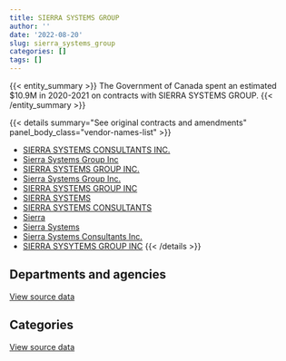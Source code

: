 ```yaml
---
title: SIERRA SYSTEMS GROUP
author: ''
date: '2022-08-20'
slug: sierra_systems_group
categories: []
tags: []
---
```


<script src="/rmarkdown-libs/htmlwidgets/htmlwidgets.js"></script>
<link href="/rmarkdown-libs/datatables-css/datatables-crosstalk.css" rel="stylesheet" />
<script src="/rmarkdown-libs/datatables-binding/datatables.js"></script>
<script src="/rmarkdown-libs/jquery/jquery-3.6.0.min.js"></script>
<link href="/rmarkdown-libs/dt-core-bootstrap/css/dataTables.bootstrap.min.css" rel="stylesheet" />
<link href="/rmarkdown-libs/dt-core-bootstrap/css/dataTables.bootstrap.extra.css" rel="stylesheet" />
<script src="/rmarkdown-libs/dt-core-bootstrap/js/jquery.dataTables.min.js"></script>
<script src="/rmarkdown-libs/dt-core-bootstrap/js/dataTables.bootstrap.min.js"></script>
<link href="/rmarkdown-libs/crosstalk/css/crosstalk.min.css" rel="stylesheet" />
<script src="/rmarkdown-libs/crosstalk/js/crosstalk.min.js"></script>
<script src="/rmarkdown-libs/htmlwidgets/htmlwidgets.js"></script>
<link href="/rmarkdown-libs/datatables-css/datatables-crosstalk.css" rel="stylesheet" />
<script src="/rmarkdown-libs/datatables-binding/datatables.js"></script>
<script src="/rmarkdown-libs/jquery/jquery-3.6.0.min.js"></script>
<link href="/rmarkdown-libs/dt-core-bootstrap/css/dataTables.bootstrap.min.css" rel="stylesheet" />
<link href="/rmarkdown-libs/dt-core-bootstrap/css/dataTables.bootstrap.extra.css" rel="stylesheet" />
<script src="/rmarkdown-libs/dt-core-bootstrap/js/jquery.dataTables.min.js"></script>
<script src="/rmarkdown-libs/dt-core-bootstrap/js/dataTables.bootstrap.min.js"></script>
<link href="/rmarkdown-libs/crosstalk/css/crosstalk.min.css" rel="stylesheet" />
<script src="/rmarkdown-libs/crosstalk/js/crosstalk.min.js"></script>

{{< entity_summary >}}
The Government of Canada spent an estimated \$10.9M in 2020-2021 on contracts with SIERRA SYSTEMS GROUP.
{{< /entity_summary >}}

{{< details summary="See original contracts and amendments" panel_body_class="vendor-names-list" >}}
- [SIERRA SYSTEMS CONSULTANTS INC.](https://search.open.canada.ca/en/ct/?sort=contract_value_f%20desc&page=1&search_text=%22SIERRA%20SYSTEMS%20CONSULTANTS%20INC.%22)
- [Sierra Systems Group Inc](https://search.open.canada.ca/en/ct/?sort=contract_value_f%20desc&page=1&search_text=%22Sierra%20Systems%20Group%20Inc%22)
- [SIERRA SYSTEMS GROUP INC.](https://search.open.canada.ca/en/ct/?sort=contract_value_f%20desc&page=1&search_text=%22SIERRA%20SYSTEMS%20GROUP%20INC.%22)
- [Sierra Systems Group Inc.](https://search.open.canada.ca/en/ct/?sort=contract_value_f%20desc&page=1&search_text=%22Sierra%20Systems%20Group%20Inc.%22)
- [SIERRA SYSTEMS GROUP INC](https://search.open.canada.ca/en/ct/?sort=contract_value_f%20desc&page=1&search_text=%22SIERRA%20SYSTEMS%20GROUP%20INC%22)
- [SIERRA SYSTEMS](https://search.open.canada.ca/en/ct/?sort=contract_value_f%20desc&page=1&search_text=%22SIERRA%20SYSTEMS%22)
- [SIERRA SYSTEMS CONSULTANTS](https://search.open.canada.ca/en/ct/?sort=contract_value_f%20desc&page=1&search_text=%22SIERRA%20SYSTEMS%20CONSULTANTS%22)
- [Sierra](https://search.open.canada.ca/en/ct/?sort=contract_value_f%20desc&page=1&search_text=%22Sierra%22)
- [Sierra Systems](https://search.open.canada.ca/en/ct/?sort=contract_value_f%20desc&page=1&search_text=%22Sierra%20Systems%22)
- [Sierra Systems Consultants Inc.](https://search.open.canada.ca/en/ct/?sort=contract_value_f%20desc&page=1&search_text=%22Sierra%20Systems%20Consultants%20Inc.%22)
- [SIERRA SYSYTEMS GROUP INC](https://search.open.canada.ca/en/ct/?sort=contract_value_f%20desc&page=1&search_text=%22SIERRA%20SYSYTEMS%20GROUP%20INC%22)
{{< /details >}}

## Departments and agencies

<div id="htmlwidget-1" style="width:100%;height:auto;" class="datatables html-widget"></div>
<script type="application/json" data-for="htmlwidget-1">{"x":{"style":"bootstrap","filter":"none","vertical":false,"data":[["<a href=\"/departments/aafc-aac/\">Agriculture and Agri-Food Canada<\/a>","<a href=\"/departments/cra-arc/\">Canada Revenue Agency<\/a>","<a href=\"/departments/csa-asc/\">Canadian Space Agency<\/a>","<a href=\"/departments/csc-scc/\">Correctional Service of Canada<\/a>","<a href=\"/departments/dfatd-maecd/\">Global Affairs Canada<\/a>","<a href=\"/departments/dfo-mpo/\">Fisheries and Oceans Canada<\/a>","<a href=\"/departments/dnd-mdn/\">National Defence<\/a>","<a href=\"/departments/ec/\">Environment and Climate Change Canada<\/a>","<a href=\"/departments/elections/\">Elections Canada<\/a>","<a href=\"/departments/esdc-edsc/\">Employment and Social Development Canada<\/a>","<a href=\"/departments/hc-sc/\">Health Canada<\/a>","<a href=\"/departments/irb-cisr/\">Immigration and Refugee Board of Canada<\/a>","<a href=\"/departments/nrc-cnrc/\">National Research Council Canada<\/a>","<a href=\"/departments/nrcan-rncan/\">Natural Resources Canada<\/a>","<a href=\"/departments/oci-bec/\">The Correctional Investigator Canada<\/a>","<a href=\"/departments/oic-ci/\">Office of the Information Commissioner of Canada<\/a>","<a href=\"/departments/pch/\">Canadian Heritage<\/a>","<a href=\"/departments/ppsc-sppc/\">Public Prosecution Service of Canada<\/a>","<a href=\"/departments/ps-sp/\">Public Safety Canada<\/a>","<a href=\"/departments/pwgsc-tpsgc/\">Public Services and Procurement Canada<\/a>","<a href=\"/departments/ssc-spc/\">Shared Services Canada<\/a>","<a href=\"/departments/tbs-sct/\">Treasury Board of Canada Secretariat<\/a>","<a href=\"/departments/tc/\">Transport Canada<\/a>","<a href=\"/departments/vac-acc/\">Veterans Affairs Canada<\/a>"],[264615.97,null,36941.75,294962.8,11369.25,105613.31,7280151.38,112818.07,30149.51,80441.74,null,null,311851.99,60900.51,78946.23,8754.03,null,136985.16,null,2569237.99,276739.26,94086.93,55601.65,null],[279540.48,null,40971.75,183921.23,32683.94,158640.45,5635585.88,11228.53,30947.67,null,24860,null,345173.53,158701.72,null,15705.75,null,70659.48,null,2569237.99,142521.25,161228.77,83903.21,36225],[127386.04,null,79620.19,183921.23,9389.08,254594.48,5938562.77,324417.21,31349.67,null,1202166.94,null,234947.3,null,null,null,141956.25,107992.6,75243.23,2576276.99,142521.25,161670.5,119227.87,null],[57080.08,525436.27,null,189439.13,null,96111.82,3672490.3,2388.81,32363.11,null,1934675.71,251549.96,263132.99,223823.62,null,null,null,null,742264.26,2569237.99,146797.17,161228.77,null,20975.63]],"container":"<table class=\"table table-striped table-hover row-border order-column display\">\n  <thead>\n    <tr>\n      <th>Department<\/th>\n      <th>2017-2018<\/th>\n      <th>2018-2019<\/th>\n      <th>2019-2020<\/th>\n      <th>2020-2021<\/th>\n    <\/tr>\n  <\/thead>\n<\/table>","options":{"order":[[4,"desc"]],"pageLength":10,"autoWidth":true,"columnDefs":[{"targets":1,"render":"function(data, type, row, meta) {\n    return type !== 'display' ? data : DTWidget.formatCurrency(data, \"$\", 2, 3, \",\", \".\", true, null);\n  }"},{"targets":2,"render":"function(data, type, row, meta) {\n    return type !== 'display' ? data : DTWidget.formatCurrency(data, \"$\", 2, 3, \",\", \".\", true, null);\n  }"},{"targets":3,"render":"function(data, type, row, meta) {\n    return type !== 'display' ? data : DTWidget.formatCurrency(data, \"$\", 2, 3, \",\", \".\", true, null);\n  }"},{"targets":4,"render":"function(data, type, row, meta) {\n    return type !== 'display' ? data : DTWidget.formatCurrency(data, \"$\", 2, 3, \",\", \".\", true, null);\n  }"},{"width":"16%","targets":[1,2,3,4]},{"className":"dt-right","targets":[1,2,3,4]}],"orderClasses":false}},"evals":["options.columnDefs.0.render","options.columnDefs.1.render","options.columnDefs.2.render","options.columnDefs.3.render"],"jsHooks":[]}</script>
<p class="text-right">
<a href="https://github.com/GoC-Spending/contracts-data/tree/main/data/out/vendors/sierra_systems_group/summary_by_fiscal_year_by_department.csv" class="source-data-link btn btn-link">View source data</a>
</p>

## Categories

<div id="htmlwidget-2" style="width:100%;height:auto;" class="datatables html-widget"></div>
<script type="application/json" data-for="htmlwidget-2">{"x":{"style":"bootstrap","filter":"none","vertical":false,"data":[["<a href=\"/categories/11_defence/\">Defence<\/a>","<a href=\"/categories/2_professional_services/\">Professional services<\/a>","<a href=\"/categories/3_information_technology/\">Information technology<\/a>","<a href=\"/categories/6_industrial_products_and_services/\">Industrial products and services<\/a>"],[2882300.23,4637677.27,4278820.77,11369.25],[1671617.18,4272647.71,4037471.74,null],[1263350,5120768.06,5327125.54,null],[null,3854694.71,7034300.91,null]],"container":"<table class=\"table table-striped table-hover row-border order-column display\">\n  <thead>\n    <tr>\n      <th>Category<\/th>\n      <th>2017-2018<\/th>\n      <th>2018-2019<\/th>\n      <th>2019-2020<\/th>\n      <th>2020-2021<\/th>\n    <\/tr>\n  <\/thead>\n<\/table>","options":{"order":[[4,"desc"]],"dom":"t","pageLength":30,"autoWidth":true,"columnDefs":[{"targets":1,"render":"function(data, type, row, meta) {\n    return type !== 'display' ? data : DTWidget.formatCurrency(data, \"$\", 2, 3, \",\", \".\", true, null);\n  }"},{"targets":2,"render":"function(data, type, row, meta) {\n    return type !== 'display' ? data : DTWidget.formatCurrency(data, \"$\", 2, 3, \",\", \".\", true, null);\n  }"},{"targets":3,"render":"function(data, type, row, meta) {\n    return type !== 'display' ? data : DTWidget.formatCurrency(data, \"$\", 2, 3, \",\", \".\", true, null);\n  }"},{"targets":4,"render":"function(data, type, row, meta) {\n    return type !== 'display' ? data : DTWidget.formatCurrency(data, \"$\", 2, 3, \",\", \".\", true, null);\n  }"},{"width":"16%","targets":[1,2,3,4]},{"className":"dt-right","targets":[1,2,3,4]}],"orderClasses":false,"lengthMenu":[10,25,30,50,100]}},"evals":["options.columnDefs.0.render","options.columnDefs.1.render","options.columnDefs.2.render","options.columnDefs.3.render"],"jsHooks":[]}</script>
<p class="text-right">
<a href="https://github.com/GoC-Spending/contracts-data/tree/main/data/out/vendors/sierra_systems_group/summary_by_fiscal_year_by_category.csv" class="source-data-link btn btn-link">View source data</a>
</p>
